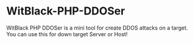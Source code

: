 # WitBlack-PHP-DDOSer
WitBlack PHP DDOSer is a mini tool for create DDOS attacks on a target. You can use this for down target Server or Host!
